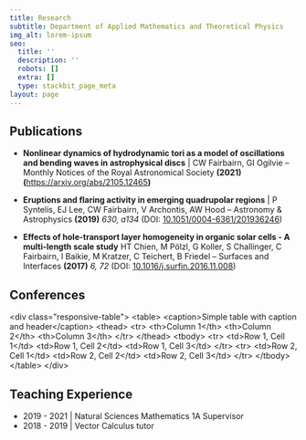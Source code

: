 ```yaml
---
title: Research
subtitle: Department of Applied Mathematics and Theoretical Physics
img_alt: lorem-ipsum
seo:
  title: ''
  description: ''
  robots: []
  extra: []
  type: stackbit_page_meta
layout: page
---
```

## Publications

*   **Nonlinear dynamics of hydrodynamic tori as a model of oscillations and bending waves in astrophysical discs** | CW Fairbairn, GI Ogilvie – Monthly Notices of the Royal Astronomical Society **(2021) (**<https://arxiv.org/abs/2105.12465>**)**

*   **Eruptions and flaring activity in emerging quadrupolar regions** | P Syntelis, EJ Lee, CW Fairbairn, V Archontis, AW Hood – Astronomy & Astrophysics **(2019)** *630, a134* (DOI: [10.1051/0004-6361/201936246](http://dx.doi.org/10.1051/0004-6361/201936246))

*   **Effects of hole-transport layer homogeneity in organic solar cells - A multi-length scale study**   HT Chien, M Pölzl, G Koller, S Challinger, C Fairbairn, I Baikie, M Kratzer, C Teichert, B Friedel – Surfaces and Interfaces **(2017)** *6, 72* (DOI: [10.1016/j.surfin.2016.11.008](http://dx.doi.org/10.1016/j.surfin.2016.11.008))

## Conferences

\<div class="responsive-table">
  \<table>
    \<caption>Simple table with caption and header\</caption>
    \<thead>
      \<tr>
        \<th>Column 1\</th>
        \<th>Column 2\</th>
        \<th>Column 3\</th>
      \</tr>
    \</thead>
    \<tbody>
      \<tr>
        \<td>Row 1, Cell 1\</td>
        \<td>Row 1, Cell 2\</td>
        \<td>Row 1, Cell 3\</td>
      \</tr>
      \<tr>
        \<td>Row 2, Cell 1\</td>
        \<td>Row 2, Cell 2\</td>
        \<td>Row 2, Cell 3\</td>
      \</tr>
    \</tbody>
  \</table>
\</div>

## Teaching Experience

*   2019 - 2021 | Natural Sciences Mathematics 1A Supervisor
*   2018 - 2019 | Vector Calculus tutor
